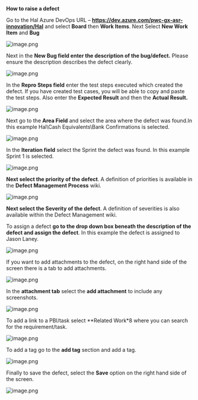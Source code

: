 **How to raise a defect**

Go to the Hal Azure DevOps URL – **https://dev.azure.com/pwc-gx-asr-innovation/Hal** and select **Board** then **Work Items**. Next Select **New Work Item** and **Bug**

![image.png](/.attachments/image-25b4a0ad-7b81-48b5-b6d8-e209ac63ce04.png)

Next in the **New Bug field enter the description of the bug/defect.** Please ensure the description describes the defect clearly.

![image.png](/.attachments/image-86dfabbd-fb35-4a39-b07a-a6efee793efb.png)

In the **Repro Steps field** enter the test steps executed which created the defect. If you have created test cases, you will be able to copy and paste the test steps. Also enter the **Expected Result** and then the **Actual Result.**

![image.png](/.attachments/image-9918fe7f-ff0a-4880-999a-21195b36630c.png)

Next go to the **Area Field** and select the area where the defect was found.In this example Hal\Cash Equivalents\Bank Confirmations is selected. 

![image.png](/.attachments/image-3b212955-562a-452b-b0f7-43d009dfd6cc.png)

In the **Iteration field** select the Sprint the defect was found. In this example Sprint 1 is selected. 

![image.png](/.attachments/image-f31e5e49-6920-40bc-ba8b-585e9242fcda.png)

**Next select the priority of the defect**. A definition of priorities is available in the **Defect Management Process** wiki. 

![image.png](/.attachments/image-39daaf1e-16f9-47ab-b700-df60b7e4edf2.png)

**Next select the Severity of the defect**. A definition of severities is also available within the Defect Management wiki. 

To assign a defect **go to the drop down box beneath the description of the defect and assign the defect**. In this example the defect is assigned to Jason Laney. 
 
![image.png](/.attachments/image-9b1af44c-d36a-438c-9349-9da8387ccd1f.png)

If you want to add attachments to the defect, on the right hand side of the screen there is a tab to add attachments. 

![image.png](/.attachments/image-17eadfb8-4fb1-4ac3-bb16-887fcc9a336a.png)

In the **attachment tab** select the **add attachment** to include any screenshots. 

![image.png](/.attachments/image-96aa4a22-059f-4add-b80b-75e58063fdbd.png)

To add a link to a PBI/task select **Related Work*8 where you can search for the requirement/task.

![image.png](/.attachments/image-dcba8c7f-e719-414b-87da-e661c5cfcfb8.png)

To add a tag go to the **add tag** section and add a tag.

![image.png](/.attachments/image-3ad7d25c-1357-482e-ad53-e72682fffcdb.png)

Finally to save the defect, select the **Save** option on the right hand side of the screen. 

![image.png](/.attachments/image-f72eb4bf-defc-4306-a048-1509973c367d.png)
 





